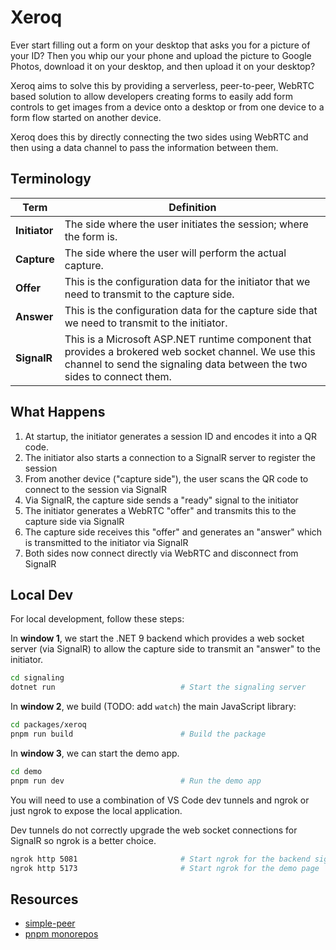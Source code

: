 # Xeroq

Ever start filling out a form on your desktop that asks you for a picture of your ID?  Then you whip our your phone and upload the picture to Google Photos, download it on your desktop, and then upload it on your desktop?

Xeroq aims to solve this by providing a serverless, peer-to-peer, WebRTC based solution to allow developers creating forms to easily add form controls to get images from a device onto a desktop or from one device to a form flow started on another device.

Xeroq does this by directly connecting the two sides using WebRTC and then using a data channel to pass the information between them.

## Terminology

|Term|Definition|
|--|--|
|**Initiator**|The side where the user initiates the session; where the form is.|
|**Capture**|The side where the user will perform the actual capture.|
|**Offer**|This is the configuration data for the initiator that we need to transmit to the capture side.|
|**Answer**|This is the configuration data for the capture side that we need to transmit to the initiator.|
|**SignalR**|This is a Microsoft ASP.NET runtime component that provides a brokered web socket channel.  We use this channel to send the signaling data between the two sides to connect them.|

## What Happens

1. At startup, the initiator generates a session ID and encodes it into a QR code.
2. The initiator also starts a connection to a SignalR server to register the session
3. From another device ("capture side"), the user scans the QR code to connect to the session via SignalR
4. Via SignalR, the capture side sends a "ready" signal to the initiator
5. The initiator generates a WebRTC "offer" and transmits this to the capture side via SignalR
6. The capture side receives this "offer" and generates an "answer" which is transmitted to the initiator via SignalR
7. Both sides now connect directly via WebRTC and disconnect from SignalR

## Local Dev

For local development, follow these steps:

In **window 1**, we start the .NET 9 backend which provides a web socket server (via SignalR) to allow the capture side to transmit an "answer" to the initiator.

```bash
cd signaling
dotnet run                            # Start the signaling server
```

In **window 2**, we build (TODO: add `watch`) the main JavaScript library:

```bash
cd packages/xeroq
pnpm run build                        # Build the package
```

In **window 3**, we can start the demo app.

```bash
cd demo
pnpm run dev                          # Run the demo app
```

You will need to use a combination of VS Code dev tunnels and ngrok or just ngrok to expose the local application.

Dev tunnels do not correctly upgrade the web socket connections for SignalR so ngrok is a better choice.

```bash
ngrok http 5081                       # Start ngrok for the backend signaling server
ngrok http 5173                       # Start ngrok for the demo page
```

## Resources

- [simple-peer](https://github.com/feross/simple-peer)
- [pnpm monorepos](https://dev.to/vinomanick/create-a-monorepo-using-pnpm-workspace-1ebn)
